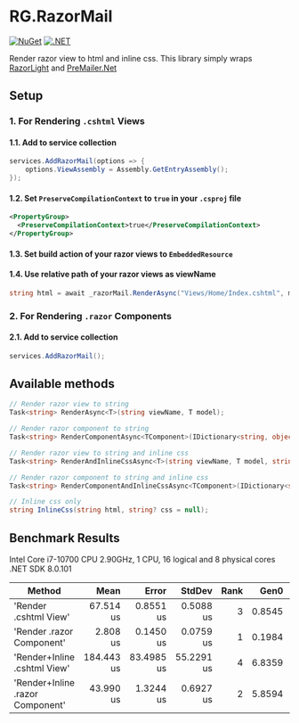 # RG.RazorMail

[![NuGet](https://img.shields.io/nuget/v/RG.RazorMail.svg)](https://www.nuget.org/packages/RG.RazorMail/) [![.NET](https://github.com/ronnygunawan/RG.RazorMail/actions/workflows/CI.yml/badge.svg)](https://github.com/ronnygunawan/RG.RazorMail/actions/workflows/CI.yml)

Render razor view to html and inline css. This library simply wraps [RazorLight](https://github.com/toddams/RazorLight/) and [PreMailer.Net](https://github.com/milkshakesoftware/PreMailer.Net/)

## Setup

### 1. For Rendering `.cshtml` Views

#### 1.1. Add to service collection
```cs
services.AddRazorMail(options => {
    options.ViewAssembly = Assembly.GetEntryAssembly();
});
```

#### 1.2. Set `PreserveCompilationContext` to `true` in your `.csproj` file
```xml
<PropertyGroup>
  <PreserveCompilationContext>true</PreserveCompilationContext>
</PropertyGroup>
```

#### 1.3. Set build action of your razor views to `EmbeddedResource`

#### 1.4. Use relative path of your razor views as viewName
```cs
string html = await _razorMail.RenderAsync("Views/Home/Index.cshtml", model);
```

### 2. For Rendering `.razor` Components

#### 2.1. Add to service collection

```cs
services.AddRazorMail();
```

## Available methods

```cs
// Render razor view to string
Task<string> RenderAsync<T>(string viewName, T model);

// Render razor component to string
Task<string> RenderComponentAsync<TComponent>(IDictionary<string, object>? parameters);

// Render razor view to string and inline css
Task<string> RenderAndInlineCssAsync<T>(string viewName, T model, string? css = null);

// Render razor component to string and inline css
Task<string> RenderComponentAndInlineCssAsync<TComponent>(IDictionary<string, object>? parameters, string? css = null);

// Inline css only
string InlineCss(string html, string? css = null);
```

## Benchmark Results

Intel Core i7-10700 CPU 2.90GHz, 1 CPU, 16 logical and 8 physical cores
.NET SDK 8.0.101

| Method                           | Mean       | Error      | StdDev     | Rank | Gen0   | Gen1   | Allocated |
|--------------------------------- |-----------:|-----------:|-----------:|-----:|-------:|-------:|----------:|
| 'Render .cshtml View'            |  67.514 us |  0.8551 us |  0.5088 us |    3 | 0.8545 |      - |   7.06 KB |
| 'Render .razor Component'        |   2.808 us |  0.1450 us |  0.0759 us |    1 | 0.1984 | 0.0648 |   1.64 KB |
| 'Render+Inline .cshtml View'     | 184.443 us | 83.4985 us | 55.2291 us |    4 | 6.8359 | 0.4883 |  59.22 KB |
| 'Render+Inline .razor Component' |  43.990 us |  1.3244 us |  0.6927 us |    2 | 5.8594 | 1.7090 |  48.73 KB |